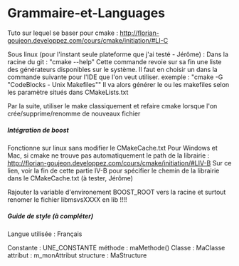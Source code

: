 # Grammaire-et-Languages

Tuto sur lequel se baser pour cmake : http://florian-goujeon.developpez.com/cours/cmake/initiation/#LI-C

Sous linux (pour l'instant seule plateforme que j'ai testé - Jérôme) :
Dans la racine du git : "cmake --help"
Cette commande revoie sur sa fin une liste des générateurs disponibles sur le système. Il faut en choisir un dans la commande suivante pour l'IDE que l'on veut utiliser.
exemple : "cmake -G "CodeBlocks - Unix Makefiles""
Il va alors générer le ou les makefiles selon les paramètre situés dans CMakeLists.txt

Par la suite, utiliser le make classiquement et refaire cmake lorsque l'on crée/supprime/renomme de nouveaux fichier

##### Intégration de boost #####
Fonctionne sur linux sans modifier le CMakeCache.txt
Pour Windows et Mac, si cmake ne trouve pas automatiquement le path de la librairie :
http://florian-goujeon.developpez.com/cours/cmake/initiation/#LIV-B
Sur ce lien, voir la fin de cette partie IV-B pour spécifier le chemin de la librairie dans le CMakeCache.txt (à tester, Jérôme)

Rajouter la variable d'environement BOOST_ROOT vers la racine et surtout renomer le fichier libmsvsXXXX en lib !!!! 

##### Guide de style (à compléter) ####

Langue utilisée : Français

Constante : UNE_CONSTANTE
méthode : maMethode()
Classe : MaClasse
attribut : m_monAttribut
structure : MaStructure 